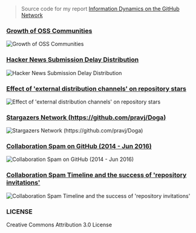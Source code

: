 > Source code for my report [Information Dynamics on the GitHub Network](http://pravj.github.io/blog/information-dynamics-on-github/)


### [Growth of OSS Communities](https://pravj.github.io/blog/information-dynamics-on-github)

![[Growth of OSS Communities](https://pravj.github.io/blog/information-dynamics-on-github)](https://plot.ly/~octogrid/143.png)

### [Hacker News Submission Delay Distribution](https://pravj.github.io/blog/information-dynamics-on-github)

![[Hacker News Submission Delay Distribution](https://pravj.github.io/blog/information-dynamics-on-github)](https://plot.ly/~octogrid/145.png)

### [Effect of 'external distribution channels' on repository stars](https://pravj.github.io/blog/information-dynamics-on-github)

![[Effect of 'external distribution channels' on repository stars](https://pravj.github.io/blog/information-dynamics-on-github)](https://plot.ly/~octogrid/147.png)

### [Stargazers Network (https://github.com/pravj/Doga)](https://pravj.github.io/blog/information-dynamics-on-github)

![[Stargazers Network (https://github.com/pravj/Doga)](https://pravj.github.io/blog/information-dynamics-on-github)](http://pravj.github.io/images/github-dynamics.png)

### [Collaboration Spam on GitHub (2014 - Jun 2016)](https://pravj.github.io/blog/information-dynamics-on-github)

![[Collaboration Spam on GitHub (2014 - Jun 2016)](https://pravj.github.io/blog/information-dynamics-on-github)](https://plot.ly/~octogrid/153.png)

### [Collaboration Spam Timeline and the success of 'repository invitations'](https://pravj.github.io/blog/information-dynamics-on-github)

![[Collaboration Spam Timeline and the success of 'repository invitations'](https://pravj.github.io/blog/information-dynamics-on-github)](https://plot.ly/~octogrid/155.png)

### LICENSE

Creative Commons Attribution 3.0 License

